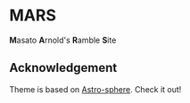 # MARS

**M**asato **A**rnold's **R**amble **S**ite

## Acknowledgement

Theme is based on [Astro-sphere](https://github.com/markhorn-dev/astro-sphere). Check it out!
